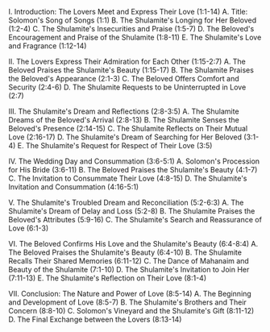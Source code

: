 I. Introduction: The Lovers Meet and Express Their Love (1:1-14)
   A. Title: Solomon's Song of Songs (1:1)
   B. The Shulamite's Longing for Her Beloved (1:2-4)
   C. The Shulamite's Insecurities and Praise (1:5-7)
   D. The Beloved's Encouragement and Praise of the Shulamite (1:8-11)
   E. The Shulamite's Love and Fragrance (1:12-14)

II. The Lovers Express Their Admiration for Each Other (1:15-2:7)
   A. The Beloved Praises the Shulamite's Beauty (1:15-17)
   B. The Shulamite Praises the Beloved's Appearance (2:1-3)
   C. The Beloved Offers Comfort and Security (2:4-6)
   D. The Shulamite Requests to be Uninterrupted in Love (2:7)

III. The Shulamite's Dream and Reflections (2:8-3:5)
   A. The Shulamite Dreams of the Beloved's Arrival (2:8-13)
   B. The Shulamite Senses the Beloved's Presence (2:14-15)
   C. The Shulamite Reflects on Their Mutual Love (2:16-17)
   D. The Shulamite's Dream of Searching for Her Beloved (3:1-4)
   E. The Shulamite's Request for Respect of Their Love (3:5)

IV. The Wedding Day and Consummation (3:6-5:1)
   A. Solomon's Procession for His Bride (3:6-11)
   B. The Beloved Praises the Shulamite's Beauty (4:1-7)
   C. The Invitation to Consummate Their Love (4:8-15)
   D. The Shulamite's Invitation and Consummation (4:16-5:1)

V. The Shulamite's Troubled Dream and Reconciliation (5:2-6:3)
   A. The Shulamite's Dream of Delay and Loss (5:2-8)
   B. The Shulamite Praises the Beloved's Attributes (5:9-16)
   C. The Shulamite's Search and Reassurance of Love (6:1-3)

VI. The Beloved Confirms His Love and the Shulamite's Beauty (6:4-8:4)
   A. The Beloved Praises the Shulamite's Beauty (6:4-10)
   B. The Shulamite Recalls Their Shared Memories (6:11-12)
   C. The Dance of Mahanaim and Beauty of the Shulamite (7:1-10)
   D. The Shulamite's Invitation to Join Her (7:11-13)
   E. The Shulamite's Reflection on Their Love (8:1-4)

VII. Conclusion: The Nature and Power of Love (8:5-14)
   A. The Beginning and Development of Love (8:5-7)
   B. The Shulamite's Brothers and Their Concern (8:8-10)
   C. Solomon's Vineyard and the Shulamite's Gift (8:11-12)
   D. The Final Exchange between the Lovers (8:13-14)